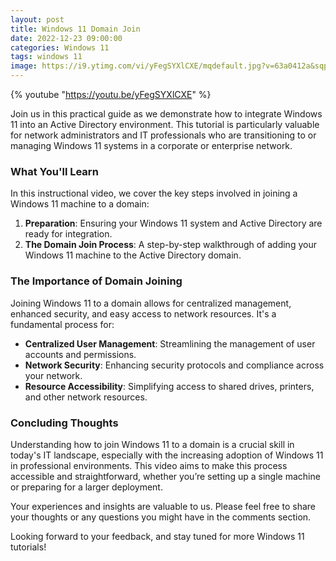 ```yaml
---
layout: post
title: Windows 11 Domain Join
date: 2022-12-23 09:00:00
categories: Windows 11
tags: windows 11
image: https://i9.ytimg.com/vi/yFegSYXlCXE/mqdefault.jpg?v=63a0412a&sqp=CJy8q68G&rs=AOn4CLB4RO-1gqmzGWPmoa0icAgEq21uwA
---
```


{% youtube "https://youtu.be/yFegSYXlCXE" %}

Join us in this practical guide as we demonstrate how to integrate Windows 11 into an Active Directory environment. This tutorial is particularly valuable for network administrators and IT professionals who are transitioning to or managing Windows 11 systems in a corporate or enterprise network.

### What You'll Learn

In this instructional video, we cover the key steps involved in joining a Windows 11 machine to a domain:

1. **Preparation**: Ensuring your Windows 11 system and Active Directory are ready for integration.
2. **The Domain Join Process**: A step-by-step walkthrough of adding your Windows 11 machine to the Active Directory domain.


### The Importance of Domain Joining

Joining Windows 11 to a domain allows for centralized management, enhanced security, and easy access to network resources. It's a fundamental process for:

- **Centralized User Management**: Streamlining the management of user accounts and permissions.
- **Network Security**: Enhancing security protocols and compliance across your network.
- **Resource Accessibility**: Simplifying access to shared drives, printers, and other network resources.

### Concluding Thoughts

Understanding how to join Windows 11 to a domain is a crucial skill in today's IT landscape, especially with the increasing adoption of Windows 11 in professional environments. This video aims to make this process accessible and straightforward, whether you’re setting up a single machine or preparing for a larger deployment.

Your experiences and insights are valuable to us. Please feel free to share your thoughts or any questions you might have in the comments section.

Looking forward to your feedback, and stay tuned for more Windows 11 tutorials!

